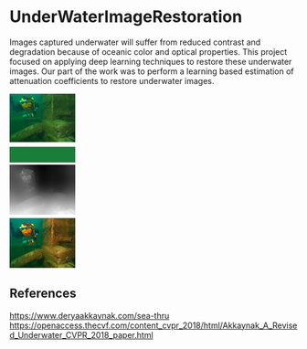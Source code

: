 # UnderWaterImageRestoration

Images captured underwater will suffer from reduced contrast and degradation because of oceanic color and optical properties. This project focused on applying deep learning techniques to restore these underwater images. Our part of the work was to perform a learning based estimation of attenuation coefficients to restore underwater images.

<!-- ![Underwater and Restored Image](UnderWaterImageRestoration/sea-thru.png?raw=true "Underwater and Restored Image") -->
![Underwater and Restored Image](ppr4.png?raw=true "Underwater and Restored Image")


## References
https://www.deryaakkaynak.com/sea-thru
https://openaccess.thecvf.com/content_cvpr_2018/html/Akkaynak_A_Revised_Underwater_CVPR_2018_paper.html
